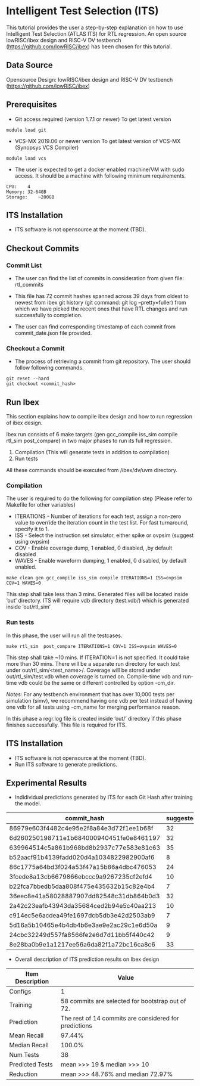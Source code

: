 # Intelligent Test Selection (ITS)

This tutorial provides the user a step-by-step explanation on how to use Intelligent Test Selection (ATLAS ITS) for RTL regression.  An open source lowRISC/ibex design and RISC-V DV testbench (https://github.com/lowRISC/ibex) has been chosen for this tutorial. 

## Data Source 
Opensource Design: lowRISC/ibex design and RISC-V DV testbench (https://github.com/lowRISC/ibex)

## Prerequisites
- Git access required (version 1.7.1 or newer)
To get latest version
```
module load git
```

- VCS-MX 2019.06 or newer version
To get latest version of VCS-MX (Synopsys VCS Compiler)
```
module load vcs
```

- The user is expected to get a docker enabled machine/VM with sudo access. 
It should be a machine with following minimum requirements.
```
CPU:	4
Memory:	32-64GB
Storage:	~200GB
```

## ITS Installation
- ITS software is not opensource at the moment (TBD).

## Checkout Commits
### Commit List
- The user can find the list of commits in consideration from given file: rtl_commits

- This file has 72 commit hashes spanned across 39 days from oldest to newest from ibex git history (git command: git log –pretty=fuller) from which we have picked the recent ones that have RTL changes and run successfully to completion. 

- The user can find corresponding timestamp of each commit from commit_date.json file provided.

### Checkout a Commit
- The process of retrieving a commit from git repository. The user should follow following commands.
```
git reset --hard
git checkout <commit_hash>
```

## Run Ibex
This section explains how to compile ibex design and how to run regression of ibex design.

Ibex run consists of 6 make targets (gen gcc_compile iss_sim compile rtl_sim post_compare) in two major phases to run its full regression.
1.	Compilation (This will generate tests in addition to compilation)
2.	Run tests

All these commands should be executed from <work directory>/ibex/dv/uvm directory.

### Compilation 
The user is required to do the following for compilation step (Please refer to Makefile for other variables) 
- ITERATIONS - Number of iterations for each test, assign a non-zero value to override the iteration count in the test list. For fast turnaround, specify it to 1.
- ISS - Select the instruction set simulator, either spike or ovpsim (suggest using ovpsim)
- COV - Enable coverage dump, 1 enabled, 0 disabled, ,by default disabled
- WAVES - Enable waveform dumping, 1 enabled, 0 disabled, by default enabled.

```
make clean gen gcc_compile iss_sim compile ITERATIONS=1 ISS=ovpsim COV=1 WAVES=0

```

This step shall take less than 3 mins. Generated files will be located inside ‘out’ directory.
ITS will require vdb directory (test.vdb/) which is generated inside ‘out/rtl_sim’

### Run tests
In this phase, the user will run all the testcases.

```
make rtl_sim  post_compare ITERATIONS=1 COV=1 ISS=ovpsim WAVES=0

```

This step shall take ~10 mins. If ITERATION=1 is not specified. It could take more than 30 mins. There will be a separate run directory for each test under out/rtl_sim/<test_name>/. Coverage will be stored under out/rtl_sim/test.vdb when coverage is turned on. Compile-time vdb and run-time vdb could be the same or different controlled by option -cm_dir.

*Notes:* For any testbench environment that has over 10,000 tests per simulation (simv), we recommend having one vdb per test instead of having one vdb for all tests using -cm_name for merging performance reason.

In this phase a regr.log file is created inside ‘out/’ directory if this phase finishes successfully. This file is required for ITS.

## ITS Installation
- ITS software is not opensource at the moment (TBD).
- Run ITS software to generate predictions.

## Experimental Results

- Indidividual predictions generated by ITS for each Git Hash after training the model.
  
commit_hash |	suggested_count |	failures |	recall |	testcase_reduction
------------|------------|------------|------------|------------
86979e603f4482c4e95e2f8a84e3d72f1ee1b68f	| 32 |	1 |	100 |	13.51351351
6d260250198711e1b684000940451fe0e8461197 |	32 |	1 |	100 |	13.51351351
639964514c5a861b968bd8b2937c77e583e81c63 |	35 |	1 |	100 |	5.405405405
b52aacf91b4139fadd020d4a1034822982900af6 |	8 |	1 |	100 |	78.37837838
86c1775a64bd3f024a53f47a15b86a4dbc476053 |	24 |	3 |	66.66666667 |	35.13513514
3fcede8a13cb6679866ebccc9a9267235cf2efd4 |	10 |	2 |	100 |	72.97297297
b22fca7bbedb5daa808f475e435632b15c82e4b4 |	7 |	1 |	100 |	81.08108108
36eec8e41a58028887907dd82548c31db864b0d3 |	32 |	2 |	100 |	13.51351351
2a42c23eafb43943da35684ced2b94e5c40aa213 |	10 |	2	| 100	| 72.97297297
c914ec5e6acdea49fe1697dcb5db3e42d2503ab9 |	7 |	1 |	100 |	81.57894737
5d16a5b10465e4b4db4b6e3ae9e2ac29c1e6d50a | 9 |	3 |	100 |	76.31578947
24cbc32249d557fa8566fe2e6d7d11bb5f440c42 | 9 |	2 |	100 |	76.31578947
8e28ba0b9e1a1217ee56a6da82f1a72bc16ca8c6 |	33	| 1	| 100	| 13.15789474

- Overall description of ITS prediction results on Ibex design

Item Description | Value
-----------------|-------
Configs | 1
Training | 58 commits are selected for bootstrap out of 72.
Prediction | The rest of 14 commits are considered for predictions
Mean  Recall | 97.44%
Median  Recall | 100.0%
Num  Tests | 38
Predicted  Tests | mean >>> 19  & median >>> 10
Reduction | mean >>> 48.76% and median 72.97%
